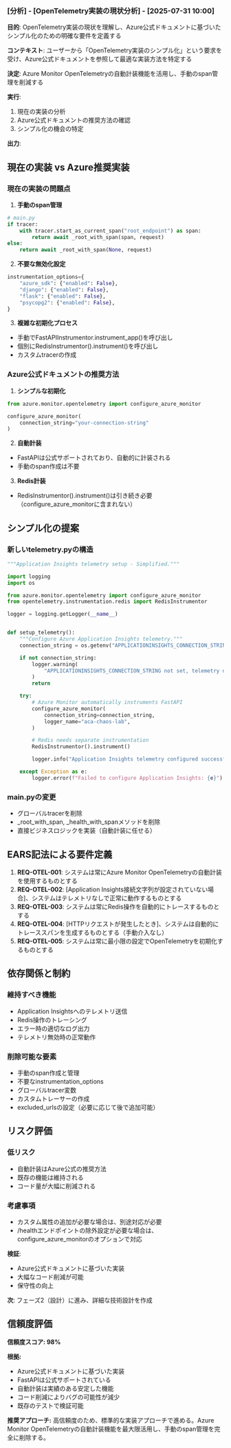 ### [分析] - [OpenTelemetry実装の現状分析] - [2025-07-31 10:00]

**目的**: OpenTelemetry実装の現状を理解し、Azure公式ドキュメントに基づいたシンプル化のための明確な要件を定義する

**コンテキスト**: ユーザーから「OpenTelemetry実装のシンプル化」という要求を受け、Azure公式ドキュメントを参照して最適な実装方法を特定する

**決定**: Azure Monitor OpenTelemetryの自動計装機能を活用し、手動のspan管理を削減する

**実行**: 
1. 現在の実装の分析
2. Azure公式ドキュメントの推奨方法の確認
3. シンプル化の機会の特定

**出力**: 

## 現在の実装 vs Azure推奨実装

### 現在の実装の問題点

1. **手動のspan管理**
```python
# main.py
if tracer:
    with tracer.start_as_current_span("root_endpoint") as span:
        return await _root_with_span(span, request)
else:
    return await _root_with_span(None, request)
```

2. **不要な無効化設定**
```python
instrumentation_options={
    "azure_sdk": {"enabled": False},
    "django": {"enabled": False},
    "flask": {"enabled": False},
    "psycopg2": {"enabled": False},
}
```

3. **複雑な初期化プロセス**
- 手動でFastAPIInstrumentor.instrument_app()を呼び出し
- 個別にRedisInstrumentor().instrument()を呼び出し
- カスタムtracerの作成

### Azure公式ドキュメントの推奨方法

1. **シンプルな初期化**
```python
from azure.monitor.opentelemetry import configure_azure_monitor

configure_azure_monitor(
    connection_string="your-connection-string"
)
```

2. **自動計装**
- FastAPIは公式サポートされており、自動的に計装される
- 手動のspan作成は不要

3. **Redis計装**
- RedisInstrumentor().instrument()は引き続き必要（configure_azure_monitorに含まれない）

## シンプル化の提案

### 新しいtelemetry.pyの構造
```python
"""Application Insights telemetry setup - Simplified."""

import logging
import os

from azure.monitor.opentelemetry import configure_azure_monitor
from opentelemetry.instrumentation.redis import RedisInstrumentor

logger = logging.getLogger(__name__)


def setup_telemetry():
    """Configure Azure Application Insights telemetry."""
    connection_string = os.getenv("APPLICATIONINSIGHTS_CONNECTION_STRING")

    if not connection_string:
        logger.warning(
            "APPLICATIONINSIGHTS_CONNECTION_STRING not set, telemetry disabled"
        )
        return

    try:
        # Azure Monitor automatically instruments FastAPI
        configure_azure_monitor(
            connection_string=connection_string,
            logger_name="aca-chaos-lab",
        )

        # Redis needs separate instrumentation
        RedisInstrumentor().instrument()

        logger.info("Application Insights telemetry configured successfully")

    except Exception as e:
        logger.error(f"Failed to configure Application Insights: {e}")
```

### main.pyの変更
- グローバルtracerを削除
- _root_with_span, _health_with_spanメソッドを削除
- 直接ビジネスロジックを実装（自動計装に任せる）

## EARS記法による要件定義

1. **REQ-OTEL-001**: システムは常にAzure Monitor OpenTelemetryの自動計装を使用するものとする
2. **REQ-OTEL-002**: [Application Insights接続文字列が設定されていない場合]、システムはテレメトリなしで正常に動作するものとする
3. **REQ-OTEL-003**: システムは常にRedis操作を自動的にトレースするものとする
4. **REQ-OTEL-004**: [HTTPリクエストが発生したとき]、システムは自動的にトレーススパンを生成するものとする（手動介入なし）
5. **REQ-OTEL-005**: システムは常に最小限の設定でOpenTelemetryを初期化するものとする

## 依存関係と制約

### 維持すべき機能
- Application Insightsへのテレメトリ送信
- Redis操作のトレーシング
- エラー時の適切なログ出力
- テレメトリ無効時の正常動作

### 削除可能な要素
- 手動のspan作成と管理
- 不要なinstrumentation_options
- グローバルtracer変数
- カスタムトレーサーの作成
- excluded_urlsの設定（必要に応じて後で追加可能）

## リスク評価

### 低リスク
- 自動計装はAzure公式の推奨方法
- 既存の機能は維持される
- コード量が大幅に削減される

### 考慮事項
- カスタム属性の追加が必要な場合は、別途対応が必要
- /healthエンドポイントの除外設定が必要な場合は、configure_azure_monitorのオプションで対応

**検証**: 
- Azure公式ドキュメントに基づいた実装
- 大幅なコード削減が可能
- 保守性の向上

**次**: フェーズ2（設計）に進み、詳細な技術設計を作成

## 信頼度評価

**信頼度スコア: 98%**

**根拠:**
- Azure公式ドキュメントに基づいた実装
- FastAPIは公式サポートされている
- 自動計装は実績のある安定した機能
- コード削減によりバグの可能性が減少
- 既存のテストで検証可能

**推奨アプローチ:**
高信頼度のため、標準的な実装アプローチで進める。Azure Monitor OpenTelemetryの自動計装機能を最大限活用し、手動のspan管理を完全に削除する。
